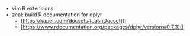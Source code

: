- vim R extensions
- zeal: build R documentation for dplyr
  * [https://kapeli.com/docsets#dashDocset]()
  * [https://www.rdocumentation.org/packages/dplyr/versions/0.7.3]()
